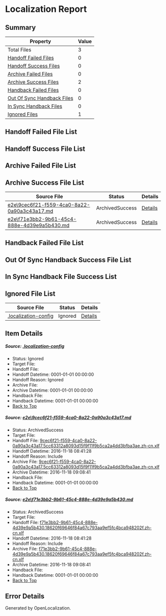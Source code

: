 # <a name='report-top'></a> Localization Report

## Summary
 Property | Value 
 -------- | ----- 
 Total Files | 3
[ Handoff Failed Files ](#handoff-failed-list)| 0
[ Handoff Success Files ](#handoff-success-list)| 0
[ Archive Failed Files ](#archive-failed-list)| 0
[ Archive Success Files ](#archive-success-list)| 2
[ Handback Failed Files ](#handback-failed-list)| 0
[ Out Of Sync Handback Files ](#outofsync-handback-success-list)| 0
[ In Sync Handback Files ](#insync-handback-success-list)| 0
[ Ignored Files ](#ignored-list)| 1

## <a name='handoff-failed-list'></a> Handoff Failed File List

## <a name='handoff-success-list'></a> Handoff Success File List

## <a name='archive-failed-list'></a> Archive Failed File List

## <a name='archive-success-list'></a> Archive Success File List
 Source File | Status | Details 
 ----------- | ------ | ------- 
 [e2e\9cec6f21-f559-4ca0-8a22-0a90a3c43a17.md](https://github.com/OpenLocalizationTestOrg/ol-test0/blob/dc91c2126917e41d9d1adb3e85ac5a56e3c9a651/e2e/9cec6f21-f559-4ca0-8a22-0a90a3c43a17.md) | ArchivedSuccess | [Details](#9f7254ca035bf71879df73fc89661e4e71770e631)
 [e2e\f71e3bb2-9b61-45c4-888e-4d39e9a5b430.md](https://github.com/OpenLocalizationTestOrg/ol-test0/blob/dc91c2126917e41d9d1adb3e85ac5a56e3c9a651/e2e/f71e3bb2-9b61-45c4-888e-4d39e9a5b430.md) | ArchivedSuccess | [Details](#7fa92c139b0a89f39d98986f07ef03cbfcc6fb7f2)

## <a name='handback-failed-list'></a> Handback Failed File List

## <a name='outofsync-handback-success-list'></a> Out Of Sync Handback Success File List

## <a name='insync-handback-success-list'></a> In Sync Handback File Success List

## <a name='ignored-list'></a> Ignored File List
 Source File | Status | Details 
 ----------- | ------ | ------- 
 [.localization-config](https://github.com/OpenLocalizationTestOrg/ol-test0/blob/dc91c2126917e41d9d1adb3e85ac5a56e3c9a651/.localization-config) | Ignored | [Details](#c268a05ecaa7ec85942ed632c29928ee5bd6da8d0)

## Item Details
##### <a name='c268a05ecaa7ec85942ed632c29928ee5bd6da8d0'></a> Source: [.localization-config](https://github.com/OpenLocalizationTestOrg/ol-test0/blob/dc91c2126917e41d9d1adb3e85ac5a56e3c9a651/.localization-config)
* Status: Ignored
* Target File: 
* Handoff File: 
* Handoff Datetime: 0001-01-01 00:00:00
* Handoff Reason: Ignored
* Archive File: 
* Archive Datetime: 0001-01-01 00:00:00
* Handback File: 
* Handback Datetime: 0001-01-01 00:00:00
* [Back to Top](#report-top)

##### <a name='9f7254ca035bf71879df73fc89661e4e71770e631'></a> Source: [e2e\9cec6f21-f559-4ca0-8a22-0a90a3c43a17.md](https://github.com/OpenLocalizationTestOrg/ol-test0/blob/dc91c2126917e41d9d1adb3e85ac5a56e3c9a651/e2e/9cec6f21-f559-4ca0-8a22-0a90a3c43a17.md)
* Status: ArchivedSuccess
* Target File: 
* Handoff File: [9cec6f21-f559-4ca0-8a22-0a90a3c43a17.5cc63312a8093d15f9f11f9b5ca2a4dd3bfba3ae.zh-cn.xlf](https://github.com/OpenLocalizationTestOrg/ol-test0-handoff/blob/f50afecaa8551ed0560cce16bfb876928d5feaa9/ol-handoff/OpenLocalizationTestOrg/ol-test0-zhcn/shujia/ht/9cec6f21-f559-4ca0-8a22-0a90a3c43a17.5cc63312a8093d15f9f11f9b5ca2a4dd3bfba3ae.zh-cn.xlf)
* Handoff Datetime: 2016-11-18 08:41:28
* Handoff Reason: Include
* Archive File: [9cec6f21-f559-4ca0-8a22-0a90a3c43a17.5cc63312a8093d15f9f11f9b5ca2a4dd3bfba3ae.zh-cn.xlf](https://github.com/OpenLocalizationTestOrg/ol-test0-handoff/blob/a3c57cfcef6c7ce3376510969c82000a0b5a2c6b/ol-archive/OpenLocalizationTestOrg/ol-test0-zhcn/shujia/ht/9cec6f21-f559-4ca0-8a22-0a90a3c43a17.5cc63312a8093d15f9f11f9b5ca2a4dd3bfba3ae.zh-cn.xlf)
* Archive Datetime: 2016-11-18 09:08:41
* Handback File: 
* Handback Datetime: 0001-01-01 00:00:00
* [Back to Top](#report-top)

##### <a name='7fa92c139b0a89f39d98986f07ef03cbfcc6fb7f2'></a> Source: [e2e\f71e3bb2-9b61-45c4-888e-4d39e9a5b430.md](https://github.com/OpenLocalizationTestOrg/ol-test0/blob/dc91c2126917e41d9d1adb3e85ac5a56e3c9a651/e2e/f71e3bb2-9b61-45c4-888e-4d39e9a5b430.md)
* Status: ArchivedSuccess
* Target File: 
* Handoff File: [f71e3bb2-9b61-45c4-888e-4d39e9a5b430.18620f69646f84a67c793aa9ef5fc4bca948202f.zh-cn.xlf](https://github.com/OpenLocalizationTestOrg/ol-test0-handoff/blob/f50afecaa8551ed0560cce16bfb876928d5feaa9/ol-handoff/OpenLocalizationTestOrg/ol-test0-zhcn/shujia/ht/f71e3bb2-9b61-45c4-888e-4d39e9a5b430.18620f69646f84a67c793aa9ef5fc4bca948202f.zh-cn.xlf)
* Handoff Datetime: 2016-11-18 08:41:28
* Handoff Reason: Include
* Archive File: [f71e3bb2-9b61-45c4-888e-4d39e9a5b430.18620f69646f84a67c793aa9ef5fc4bca948202f.zh-cn.xlf](https://github.com/OpenLocalizationTestOrg/ol-test0-handoff/blob/a3c57cfcef6c7ce3376510969c82000a0b5a2c6b/ol-archive/OpenLocalizationTestOrg/ol-test0-zhcn/shujia/ht/f71e3bb2-9b61-45c4-888e-4d39e9a5b430.18620f69646f84a67c793aa9ef5fc4bca948202f.zh-cn.xlf)
* Archive Datetime: 2016-11-18 09:08:41
* Handback File: 
* Handback Datetime: 0001-01-01 00:00:00
* [Back to Top](#report-top)


## Error Details

Generated by OpenLocalization.
